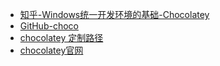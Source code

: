 - [知乎-Windows统一开发环境的基础-Chocolatey](https://zhuanlan.zhihu.com/p/53421288v)
- [GitHub-choco](https://github.com/chocolatey/choco)
- [chocolatey 定制路径](https://www.jianshu.com/p/f5f4efd04cab)
- [chocolatey官网](https://chocolatey.org/packages)
